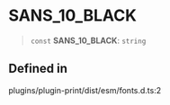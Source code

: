 # SANS_10_BLACK

> `const` **SANS_10_BLACK**: `string`

## Defined in

plugins/plugin-print/dist/esm/fonts.d.ts:2
